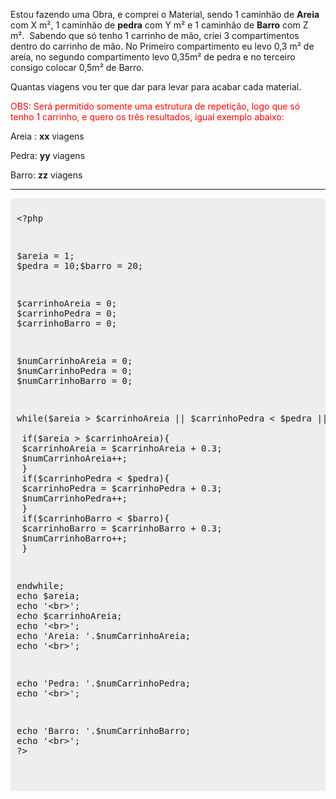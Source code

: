 <p>Estou fazendo uma Obra, e comprei o Material, sendo 1 caminh&atilde;o de <strong>Areia</strong> com X m&sup2;, 1 caminh&atilde;o de <strong>pedra</strong> com Y m&sup2; e 1 caminh&atilde;o de <strong>Barro</strong> com Z m&sup2;.&nbsp; Sabendo que s&oacute; tenho 1 carrinho de m&atilde;o, criei 3 compartimentos dentro do carrinho de m&atilde;o. No Primeiro compartimento eu levo 0,3 m&sup2; de areia, no segundo compartimento levo 0,35m&sup2; de pedra e no terceiro consigo colocar 0,5m&sup2; de Barro.</p>
<p>Quantas viagens vou ter que dar para levar para acabar cada material.</p>
<p><span style="color: #ff0000;">OBS: Ser&aacute; permitido somente uma estrutura de repeti&ccedil;&atilde;o, logo que s&oacute; tenho 1 carrinho, e quero os tr&ecirc;s resultados, igual exemplo abaixo:</span></p>
<p>Areia : <strong>xx</strong> viagens</p>
<p>Pedra: <strong>yy</strong> viagens</p>
<p>Barro: <strong>zz</strong> viagens</p>
<hr>
<pre style="background:#eee;padding:10px">
<p>&lt;?php</p>
<p>$areia = 1;<br />$pedra = 10;$barro = 20;</p>
<p>$carrinhoAreia = 0;<br />$carrinhoPedra = 0;<br />$carrinhoBarro = 0;</p>
<p>$numCarrinhoAreia = 0;<br />$numCarrinhoPedra = 0;<br />$numCarrinhoBarro = 0;</p>
<p>while($areia &gt; $carrinhoAreia || $carrinhoPedra &lt; $pedra || $carrinhoBarro &lt; $barro):<br /> <br /> if($areia &gt; $carrinhoAreia){<br /> $carrinhoAreia = $carrinhoAreia + 0.3;<br /> $numCarrinhoAreia++;<br /> }<br /> if($carrinhoPedra &lt; $pedra){<br /> $carrinhoPedra = $carrinhoPedra + 0.3;<br /> $numCarrinhoPedra++;<br /> }<br /> if($carrinhoBarro &lt; $barro){<br /> $carrinhoBarro = $carrinhoBarro + 0.3;<br /> $numCarrinhoBarro++;<br /> }</p>
<p>endwhile;<br />echo $areia;<br />echo '&lt;br&gt;';<br />echo $carrinhoAreia;<br />echo '&lt;br&gt;';<br />echo 'Areia: '.$numCarrinhoAreia;<br />echo '&lt;br&gt;';</p>
<p>echo 'Pedra: '.$numCarrinhoPedra;<br />echo '&lt;br&gt;';</p>
<p>echo 'Barro: '.$numCarrinhoBarro;<br />echo '&lt;br&gt;';<br />?&gt;</p>

</pre>